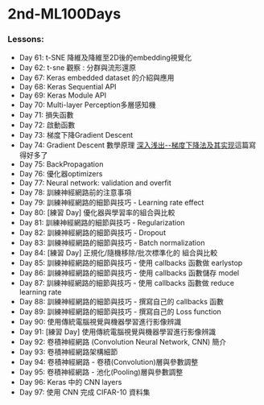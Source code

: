 # 2nd-ML100Days

### Lessons:

- Day 61: t-SNE 降維及降維至2D後的embedding視覺化
- Day 62: t-sne 觀察 : 分群與流形還原
- Day 67: Keras embedded dataset 的介紹與應用
- Day 68: Keras Sequential API
- Day 69: Keras Module API
- Day 70: Multi-layer Perception多層感知機
- Day 71: 損失函數
- Day 72: 啟動函數
- Day 73: 梯度下降Gradient Descent
- Day 74: Gradient Descent 數學原理 [深入浅出--梯度下降法及其实现](https://www.jianshu.com/p/c7e642877b0e)這篇寫得好多了
- Day 75: BackPropagation
- Day 76: 優化器optimizers
- Day 77: Neural network: validation and overfit
- Day 78: 訓練神經網路前的注意事項
- Day 79: 訓練神經網路的細節與技巧 - Learning rate effect
- Day 80: [練習 Day] 優化器與學習率的組合與比較
- Day 81: 訓練神經網路的細節與技巧 - Regularization
- Day 82: 訓練神經網路的細節與技巧 - Dropout
- Day 83: 訓練神經網路的細節與技巧 - Batch normalization
- Day 84: [練習 Day] 正規化/隨機移除/批次標準化的 組合與比較
- Day 85: 訓練神經網路的細節與技巧 - 使用 callbacks 函數做 earlystop
- Day 86: 訓練神經網路的細節與技巧 - 使用 callbacks 函數儲存 model
- Day 87: 訓練神經網路的細節與技巧 - 使用 callbacks 函數做 reduce learning rate
- Day 88: 訓練神經網路的細節與技巧 - 撰寫自己的 callbacks 函數
- Day 89: 訓練神經網路的細節與技巧 - 撰寫自己的 Loss function
- Day 90: 使用傳統電腦視覺與機器學習進行影像辨識
- Day 91: [練習 Day] 使用傳統電腦視覺與機器學習進行影像辨識
- Day 92: 卷積神經網路 (Convolution Neural Network, CNN) 簡介
- Day 93: 卷積神經網路架構細節
- Day 94: 卷積神經網路 - 卷積(Convolution)層與參數調整
- Day 95: 卷積神經網路 - 池化(Pooling)層與參數調整
- Day 96: Keras 中的 CNN layers
- Day 97: 使用 CNN 完成 CIFAR-10 資料集
